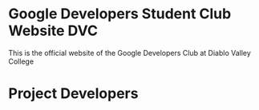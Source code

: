 # Google Developers Student Club Website DVC

This is the official website of the Google Developers Club at Diablo Valley College

# Project Developers
